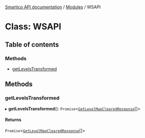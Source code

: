 [Smartico API documentation](../README_TWO.md) / [Modules](../modules.md) / WSAPI

# Class: WSAPI

## Table of contents

### Methods

- [getLevelsTransformed](WSAPI.md#getlevelstransformed)

## Methods

### getLevelsTransformed

▸ **getLevelsTransformed**(): `Promise`<[`GetLevelMapClearedResponse`](../interfaces/GetLevelMapClearedResponse.md)[]\>

#### Returns

`Promise`<[`GetLevelMapClearedResponse`](../interfaces/GetLevelMapClearedResponse.md)[]\>
